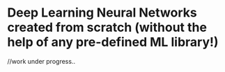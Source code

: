 # Deep Learning Neural Networks created from scratch (without the help of any pre-defined ML library!)

//work under progress..
